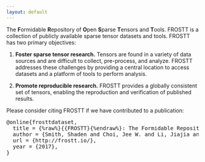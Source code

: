 ```yaml
---
layout: default
---
```


The **F**ormidable **R**epository of **O**pen **S**parse **T**ensors and
**T**ools. FROSTT is a collection of publicly available sparse tensor datasets
and tools. FROSTT has two primary objectives:

  1. **Foster sparse tensor research.** Tensors are found in a variety of data
  sources and are difficult to collect, pre-process, and analyze. FROSTT
  addresses these challenges by providing a central location to access datasets
  and a platform of tools to perform analysis.

  2. **Promote reproducible research.** FROSTT provides a globally consistent
  set of tensors, enabling the reproduction and verification of published
  results.

Please consider citing FROSTT if we have contributed to a publication:
<pre>
@online{frosttdataset,
  title = {%raw%}{{FROSTT}{%endraw%}: The Formidable Repository of Open Sparse Tensors and Tools},
  author = {Smith, Shaden and Choi, Jee W. and Li, Jiajia and Vuduc, Richard and Park, Jongsoo and Liu, Xing and Karypis, George},
  url = {http://frostt.io/},
  year = {2017},
}
</pre>
